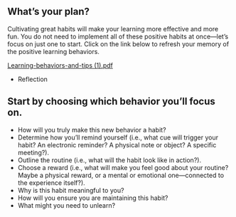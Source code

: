 ## What’s your plan?
Cultivating great habits will make your learning more effective and more fun. You do not need to implement all of these positive habits at once—let’s focus on just one to start.
Click on the link below to refresh your memory of the positive learning behaviors.

[Learning-behaviors-and-tips (1).pdf](https://github.com/adeleke123/Mckinsey-Forward-Program/files/11591999/Learning-behaviors-and-tips.1.pdf)

* Reflection


## Start by choosing which behavior you’ll focus on.

+ How will you truly make this new behavior a habit?
+ Determine how you’ll remind yourself (i.e., what cue will trigger your habit? An electronic reminder? A physical note or object? A specific meeting?).
+ Outline the routine (i.e., what will the habit look like in action?).
+ Choose a reward (i.e., what will make you feel good about your routine? Maybe a physical reward, or a mental or emotional one—connected to the experience itself?).
+ Why is this habit meaningful to you?
+ How will you ensure you are maintaining this habit?
+ What might you need to unlearn?
